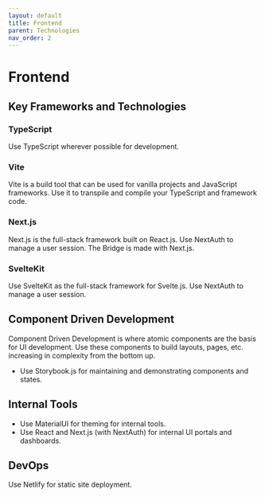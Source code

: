 ```yaml
---
layout: default
title: Frontend
parent: Technologies
nav_order: 2
---
```


# Frontend

## Key Frameworks and Technologies

### TypeScript

Use TypeScript wherever possible for development.

### Vite

Vite is a build tool that can be used for vanilla projects and JavaScript frameworks. Use it to transpile and compile your TypeScript and framework code.

### Next.js

Next.js is the full-stack framework built on React.js. Use NextAuth to manage a user session. The Bridge is made with Next.js.

### SvelteKit

Use SvelteKit as the full-stack framework for Svelte.js. Use NextAuth to manage a user session.

## Component Driven Development

Component Driven Development is where atomic components are the basis for UI development. Use these components to build layouts, pages, etc. increasing in complexity from the bottom up.

- Use Storybook.js for maintaining and demonstrating components and states.

## Internal Tools

- Use MaterialUI for theming for internal tools.
- Use React and Next.js (with NextAuth) for internal UI portals and dashboards.

## DevOps

Use Netlify for static site deployment.
